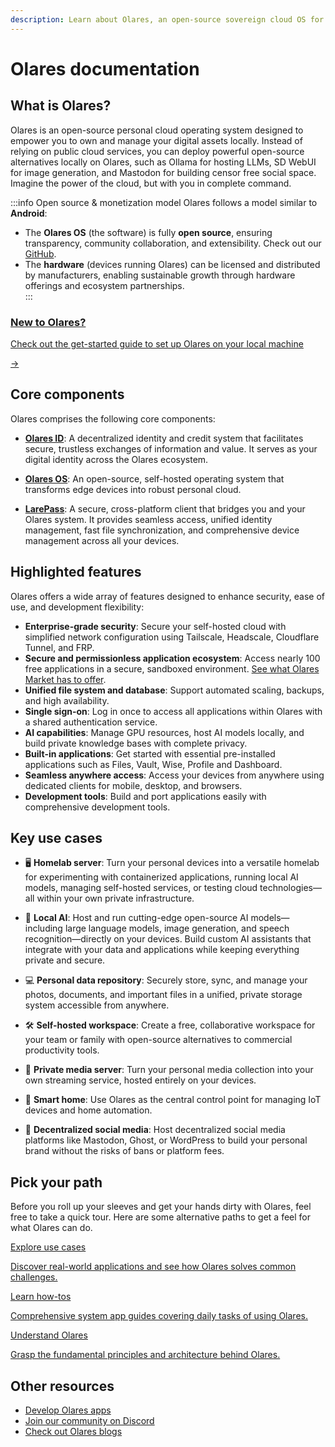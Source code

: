 ```yaml
---
description: Learn about Olares, an open-source sovereign cloud OS for local AI. Discover how to self-host services, run AI applications, manage files, and collaborate securely with enterprise-grade features.
---
```

# Olares documentation

## What is Olares?

Olares is an open-source personal cloud operating system designed to empower you to own and manage your digital assets locally. Instead of relying on public cloud services, you can deploy powerful open-source alternatives locally on Olares, such as Ollama for hosting LLMs, SD WebUI for image generation, and Mastodon for building censor free social space. Imagine the power of the cloud, but with you in complete command.

:::info Open source & monetization model
Olares follows a model similar to **Android**:
- The **Olares OS** (the software) is fully **open source**, ensuring transparency, community collaboration, and extensibility. Check out our [GitHub](https://github.com/beclab/Olares).
- The **hardware** (devices running Olares) can be licensed and distributed by manufacturers, enabling sustainable growth through hardware offerings and ecosystem partnerships.  
:::

<div class="cta">
  <a href="./get-started/">
    <div class="content">
      <h3>New to Olares?</h3>
      <p>Check out the get-started guide to set up Olares on your local machine</p>
    </div>
    <div class="arrow">→</div>
  </a>
</div>

## Core components

Olares comprises the following core components:

- [**Olares ID**](../developer/concepts/olares-id.md): A decentralized identity and credit system that facilitates secure, trustless exchanges of information and value. It serves as your digital identity across the Olares ecosystem.

- [**Olares OS**](https://github.com/beclab/Olares): An open-source, self-hosted operating system that transforms edge devices into robust personal cloud.

- [**LarePass**](./larepass/): A secure, cross-platform client that bridges you and your Olares system. It provides seamless access, unified identity management, fast file synchronization, and comprehensive device management across all your devices.

## Highlighted features

Olares offers a wide array of features designed to enhance security, ease of use, and development flexibility:

- **Enterprise-grade security**: Secure your self-hosted cloud with simplified network configuration using Tailscale, Headscale, Cloudflare Tunnel, and FRP.
- **Secure and permissionless application ecosystem**: Access nearly 100 free applications in a secure, sandboxed environment. [See what Olares Market has to offer](https://market.olares.com/).
- **Unified file system and database**: Support automated scaling, backups, and high availability.
- **Single sign-on**: Log in once to access all applications within Olares with a shared authentication service.
- **AI capabilities**: Manage GPU resources, host AI models locally, and build private knowledge bases with complete privacy.
- **Built-in applications**: Get started with essential pre-installed applications such as Files, Vault, Wise, Profile and Dashboard.
- **Seamless anywhere access**: Access your devices from anywhere using dedicated clients for mobile, desktop, and browsers.
- **Development tools**: Build and port applications easily with comprehensive development tools.

## Key use cases

- 🖥️ **Homelab server**: Turn your personal devices into a versatile homelab for experimenting with containerized applications, running local AI models, managing self-hosted services, or testing cloud technologies—all within your own private infrastructure.
  
- 🤖 **Local AI**: Host and run cutting-edge open-source AI models—including large language models, image generation, and speech recognition—directly on your devices. Build custom AI assistants that integrate with your data and applications while keeping everything private and secure.

- 💻 **Personal data repository**: Securely store, sync, and manage your photos, documents, and important files in a unified, private storage system accessible from anywhere.

- 🛠️ **Self-hosted workspace**: Create a free, collaborative workspace for your team or family with open-source alternatives to commercial productivity tools.

- 🎥 **Private media server**: Turn your personal media collection into your own streaming service, hosted entirely on your devices.
- 🏡 **Smart home**: Use Olares as the central control point for managing IoT devices and home automation.
- 🤝 **Decentralized social media**: Host decentralized social media platforms like Mastodon, Ghost, or WordPress to build your personal brand without the risks of bans or platform fees.

## Pick your path

Before you roll up your sleeves and get your hands dirty with Olares, feel free to take a quick tour. Here are some alternative paths to get a feel for what Olares can do.

<div class="cta-container">
  <a href="../use-cases/" class="cta-link">
    <p class="cta-title">Explore use cases</p>
    <p class="cta-description">Discover real-world applications and see how Olares solves common challenges.</p>
  </a>
  <a href="./olares/" class="cta-link">
    <p class="cta-title">Learn how-tos</p>
    <p class="cta-description">Comprehensive system app guides covering daily tasks of using Olares.</p>
  </a>
  <a href="../developer/concepts/" class="cta-link">
    <p class="cta-title">Understand Olares</p>
    <p class="cta-description">Grasp the fundamental principles and architecture behind Olares.</p>
  </a>
</div>

## Other resources

- [Develop Olares apps](../developer/develop/)
- [Join our community on Discord](https://discord.gg/olares)
- [Check out Olares blogs](https://blog.olares.com/)
